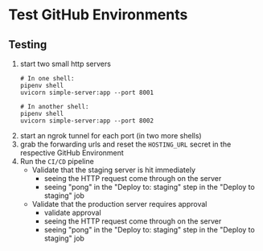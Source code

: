 # Test GitHub Environments

## Testing

1. start two small http servers
    ```
    # In one shell:
    pipenv shell
    uvicorn simple-server:app --port 8001

    # In another shell:
    pipenv shell
    uvicorn simple-server:app --port 8002
    ```
2. start an ngrok tunnel for each port (in two more shells)
3. grab the forwarding urls and reset the `HOSTING_URL` secret in the respective GitHub Environment
4. Run the `CI/CD` pipeline
    - Validate that the staging server is hit immediately
        - seeing the HTTP request come through on the server
        - seeing "pong" in the "Deploy to: staging" step in the "Deploy to staging" job
    - Validate that the production server requires approval
        - validate approval
        - seeing the HTTP request come through on the server
        - seeing "pong" in the "Deploy to: staging" step in the "Deploy to staging" job
